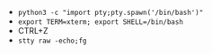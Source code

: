 - `python3 -c "import pty;pty.spawn('/bin/bash')"`
- `export TERM=xterm; export SHELL=/bin/bash`
- CTRL+Z
- `stty raw -echo;fg`
